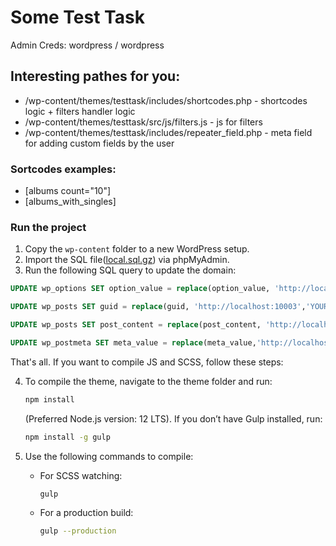 # Some Test Task
Admin Creds: wordpress / wordpress
## Interesting pathes for you:
- /wp-content/themes/testtask/includes/shortcodes.php - shortcodes logic + filters handler logic
- /wp-content/themes/testtask/src/js/filters.js - js for filters
- /wp-content/themes/testtask/includes/repeater_field.php - meta field for adding custom fields by the user
### Sortcodes examples:
- [albums count="10"]
- [albums_with_singles]
### Run the project
1. Copy the `wp-content` folder to a new WordPress setup.
2. Import the SQL file([local.sql.gz](local.sql.gz)) via phpMyAdmin.
3. Run the following SQL query to update the domain:
```sql
UPDATE wp_options SET option_value = replace(option_value, 'http://localhost:10003', 'YOUR NEW DOMAIN') WHERE option_name = 'home' OR option_name = 'siteurl';

UPDATE wp_posts SET guid = replace(guid, 'http://localhost:10003','YOUR NEW DOMAIN');

UPDATE wp_posts SET post_content = replace(post_content, 'http://localhost:10003', 'YOUR NEW DOMAIN');

UPDATE wp_postmeta SET meta_value = replace(meta_value,'http://localhost:10003','YOUR NEW DOMAIN');
```
That's all. If you want to compile JS and SCSS, follow these steps:

4. To compile the theme, navigate to the theme folder and run:
    ```bash
    npm install
    ```
   (Preferred Node.js version: 12 LTS). If you don’t have Gulp installed, run:
    ```bash
    npm install -g gulp
    ```

5. Use the following commands to compile:
    - For SCSS watching:
      ```bash
      gulp
      ```
    - For a production build:
      ```bash
      gulp --production
      ```
